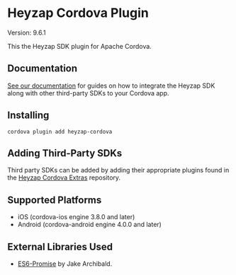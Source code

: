 Heyzap Cordova Plugin
=====================

Version: 9.6.1

This the Heyzap SDK plugin for Apache Cordova.

Documentation
-------------
[See our documentation](docs/setup_and_requirements.md) for guides on how to integrate the Heyzap SDK along with other third-party SDKs to your Cordova app.

Installing
----------
```
cordova plugin add heyzap-cordova
```

Adding Third-Party SDKs
-----------------------
Third party SDKs can be added by adding their appropriate plugins found in the [Heyzap Cordova Extras](http://www.github.com/Heyzap/heyzap-cordova-extras) repository.

Supported Platforms
-------------------
- iOS (cordova-ios engine 3.8.0 and later)
- Android (cordova-android engine 4.0.0 and later)

External Libraries Used
-----------------------
- [ES6-Promise](https://github.com/jakearchibald/es6-promise) by Jake Archibald.
